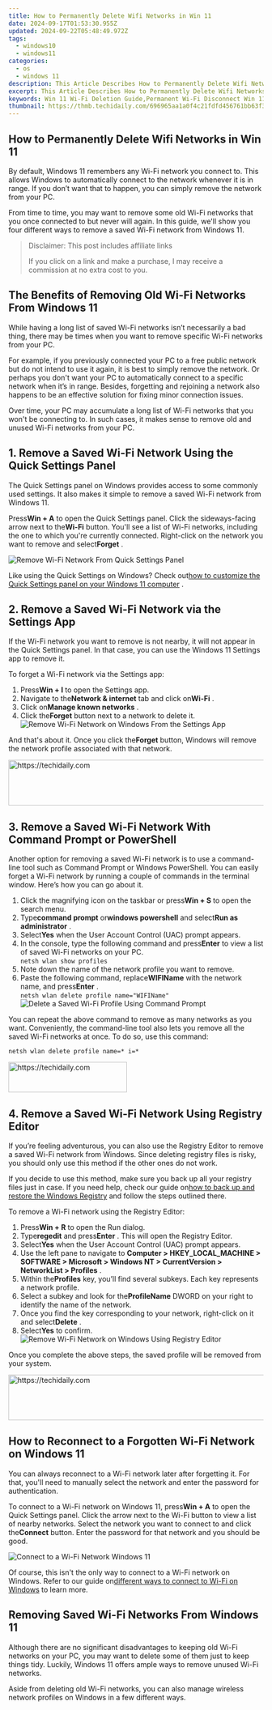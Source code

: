 ```yaml
---
title: How to Permanently Delete Wifi Networks in Win 11
date: 2024-09-17T01:53:30.955Z
updated: 2024-09-22T05:48:49.972Z
tags:
  - windows10
  - windows11
categories:
  - os
  - windows 11
description: This Article Describes How to Permanently Delete Wifi Networks in Win 11
excerpt: This Article Describes How to Permanently Delete Wifi Networks in Win 11
keywords: Win 11 Wi-Fi Deletion Guide,Permanent Wi-Fi Disconnect Win 11,Win 11 Remove Wi-Fi Networks,Delete Win 11 Wifi Eternal,Unset Win 11 Wireless Settings,Forget Win 11 Wi-Fi Connections,how to permanently delete wifi networks in win 11
thumbnail: https://thmb.techidaily.com/696965aa1a0f4c21fdfd456761bb63f354f50ffc3b27173b44a827d0fae8995e.jpg
---
```


## How to Permanently Delete Wifi Networks in Win 11

 By default, Windows 11 remembers any Wi-Fi network you connect to. This allows Windows to automatically connect to the network whenever it is in range. If you don’t want that to happen, you can simply remove the network from your PC.

 From time to time, you may want to remove some old Wi-Fi networks that you once connected to but never will again. In this guide, we'll show you four different ways to remove a saved Wi-Fi network from Windows 11.

>  Disclaimer: This post includes affiliate links
>
>  If you click on a link and make a purchase, I may receive a commission at no extra cost to you.
>

## The Benefits of Removing Old Wi-Fi Networks From Windows 11

 While having a long list of saved Wi-Fi networks isn’t necessarily a bad thing, there may be times when you want to remove specific Wi-Fi networks from your PC.

 For example, if you previously connected your PC to a free public network but do not intend to use it again, it is best to simply remove the network. Or perhaps you don't want your PC to automatically connect to a specific network when it’s in range. Besides, forgetting and rejoining a network also happens to be an effective solution for fixing minor connection issues.

 Over time, your PC may accumulate a long list of Wi-Fi networks that you won't be connecting to. In such cases, it makes sense to remove old and unused Wi-Fi networks from your PC.

## 1\. Remove a Saved Wi-Fi Network Using the Quick Settings Panel

 The Quick Settings panel on Windows provides access to some commonly used settings. It also makes it simple to remove a saved Wi-Fi network from Windows 11.

 Press**Win + A** to open the Quick Settings panel. Click the sideways-facing arrow next to the**Wi-Fi** button. You'll see a list of Wi-Fi networks, including the one to which you're currently connected. Right-click on the network you want to remove and select**Forget** .

![Remove Wi-Fi Network From Quick Settings Panel](https://static1.makeuseofimages.com/wordpress/wp-content/uploads/2022/11/Remove-Wi-Fi-Network-From-Quick-Settings-Panel.jpg)

 Like using the Quick Settings on Windows? Check out[how to customize the Quick Settings panel on your Windows 11 computer](http://www.makeuseof.com/windows-11-customize-quick-settings-menu/) .

## 2\. Remove a Saved Wi-Fi Network via the Settings App

 If the Wi-Fi network you want to remove is not nearby, it will not appear in the Quick Settings panel. In that case, you can use the Windows 11 Settings app to remove it.

To forget a Wi-Fi network via the Settings app:

1. Press**Win + I** to open the Settings app.
2. Navigate to the**Network & internet** tab and click on**Wi-Fi** .
3. Click on**Manage known networks** .
4. Click the**Forget** button next to a network to delete it.  
![Remove Wi-Fi Network on Windows From the Settings App](https://static1.makeuseofimages.com/wordpress/wp-content/uploads/2022/11/Remove-Wi-Fi-Network-on-Windows-From-the-Settings-App.jpg)

 And that's about it. Once you click the**Forget** button, Windows will remove the network profile associated with that network.

<!-- affiliate ads begin -->
<a href="https://dhgate.sjv.io/c/5597632/1175223/12108" target="_top" id="1175223">
  <img src="//a.impactradius-go.com/display-ad/12108-1175223" border="0" alt="https://techidaily.com" width="728" height="90"/>
</a>
<img height="0" width="0" src="https://dhgate.sjv.io/i/5597632/1175223/12108" style="position:absolute;visibility:hidden;" border="0" />
<!-- affiliate ads end -->

## 3\. Remove a Saved Wi-Fi Network With Command Prompt or PowerShell

 Another option for removing a saved Wi-Fi network is to use a command-line tool such as Command Prompt or Windows PowerShell. You can easily forget a Wi-Fi network by running a couple of commands in the terminal window. Here’s how you can go about it.

1. Click the magnifying icon on the taskbar or press**Win + S** to open the search menu.
2. Type**command prompt** or**windows powershell** and select**Run as administrator** .
3. Select**Yes** when the User Account Control (UAC) prompt appears.
4. In the console, type the following command and press**Enter** to view a list of saved Wi-Fi networks on your PC.  
`netsh wlan show profiles`
5. Note down the name of the network profile you want to remove.
6. Paste the following command, replace**WIFIName** with the network name, and press**Enter** .  
`netsh wlan delete profile name="WIFIName"`  
![Delete a Saved Wi-Fi Profile Using Command Prompt](https://static1.makeuseofimages.com/wordpress/wp-content/uploads/2022/11/Delete-a-Saved-Wi-Fi-Profile-Using-Command-Prompt.jpg)

 You can repeat the above command to remove as many networks as you want. Conveniently, the command-line tool also lets you remove all the saved Wi-Fi networks at once. To do so, use this command:

`netsh wlan delete profile name=* i=*`

<!-- affiliate ads begin -->
<a href="https://25home.pxf.io/c/5597632/2148640/16836" target="_top" id="2148640">
  <img src="//a.impactradius-go.com/display-ad/16836-2148640" border="0" alt="https://techidaily.com" width="234" height="60"/>
</a>
<img height="0" width="0" src="https://25home.pxf.io/i/5597632/2148640/16836" style="position:absolute;visibility:hidden;" border="0" />
<!-- affiliate ads end -->

## 4\. Remove a Saved Wi-Fi Network Using Registry Editor

 If you’re feeling adventurous, you can also use the Registry Editor to remove a saved Wi-Fi network from Windows. Since deleting registry files is risky, you should only use this method if the other ones do not work.

 If you decide to use this method, make sure you back up all your registry files just in case. If you need help, check our guide on[how to back up and restore the Windows Registry](https://www.makeuseof.com/tag/backup-restore-windows-registry/) and follow the steps outlined there.

To remove a Wi-Fi network using the Registry Editor:

1. Press**Win + R** to open the Run dialog.
2. Type**regedit** and press**Enter** . This will open the Registry Editor.
3. Select**Yes** when the User Account Control (UAC) prompt appears.
4. Use the left pane to navigate to **Computer > HKEY\_LOCAL\_MACHINE > SOFTWARE > Microsoft > Windows NT > CurrentVersion > NetworkList > Profiles** .
5. Within the**Profiles** key, you’ll find several subkeys. Each key represents a network profile.
6. Select a subkey and look for the**ProfileName** DWORD on your right to identify the name of the network.
7. Once you find the key corresponding to your network, right-click on it and select**Delete** .
8. Select**Yes** to confirm.  
![Remove Wi-Fi Network on Windows Using Registry Editor](https://static1.makeuseofimages.com/wordpress/wp-content/uploads/2022/11/Remove-Wi-Fi-Network-on-Windows-Using-Registry-Editor.jpg)

 Once you complete the above steps, the saved profile will be removed from your system.

<!-- affiliate ads begin -->
<a href="https://appsumo.8odi.net/c/5597632/2049388/7443" target="_top" id="2049388">
  <img src="//a.impactradius-go.com/display-ad/7443-2049388" border="0" alt="https://techidaily.com" width="728" height="90"/>
</a>
<img height="0" width="0" src="https://appsumo.8odi.net/i/5597632/2049388/7443" style="position:absolute;visibility:hidden;" border="0" />
<!-- affiliate ads end -->

## How to Reconnect to a Forgotten Wi-Fi Network on Windows 11

 You can always reconnect to a Wi-Fi network later after forgetting it. For that, you'll need to manually select the network and enter the password for authentication.

 To connect to a Wi-Fi network on Windows 11, press**Win + A** to open the Quick Settings panel. Click the arrow next to the Wi-Fi button to view a list of nearby networks. Select the network you want to connect to and click the**Connect** button. Enter the password for that network and you should be good.

![Connect to a Wi-Fi Network Windows 11](https://static1.makeuseofimages.com/wordpress/wp-content/uploads/2022/11/Connect-to-a-Wi-Fi-Network-Windows-11.jpg)

 Of course, this isn't the only way to connect to a Wi-Fi network on Windows. Refer to our guide on[different ways to connect to Wi-Fi on Windows](https://www.makeuseof.com/windows-ways-to-connect-to-wifi/) to learn more.

## Removing Saved Wi-Fi Networks From Windows 11

 Although there are no significant disadvantages to keeping old Wi-Fi networks on your PC, you may want to delete some of them just to keep things tidy. Luckily, Windows 11 offers ample ways to remove unused Wi-Fi networks.

 Aside from deleting old Wi-Fi networks, you can also manage wireless network profiles on Windows in a few different ways.

<ins class="adsbygoogle"
     style="display:block"
     data-ad-format="autorelaxed"
     data-ad-client="ca-pub-7571918770474297"
     data-ad-slot="1223367746"></ins>

<ins class="adsbygoogle"
     style="display:block"
     data-ad-client="ca-pub-7571918770474297"
     data-ad-slot="8358498916"
     data-ad-format="auto"
     data-full-width-responsive="true"></ins>



